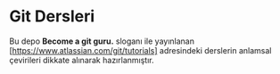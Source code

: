 # Git Dersleri

Bu depo **Become a git guru.** sloganı ile yayınlanan [https://www.atlassian.com/git/tutorials] adresindeki 
derslerin anlamsal çevirileri dikkate alınarak hazırlanmıştır.

